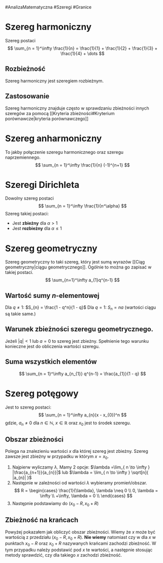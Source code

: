 #AnalizaMatematyczna #Szeregi #Granice
# Szereg harmoniczny
Szereg postaci
$$
\sum_{n = 1}^\infty \frac{1}{n} = \frac{1}{1} + \frac{1}{2} + \frac{1}{3} + \frac{1}{4} + \dots
$$

## Rozbieżność
Szereg harmoniczny jest szeregiem rozbieżnym.
## Zastosowanie
Szereg harmoniczny znajduje często w sprawdzaniu zbieżności innych szeregów za pomocą [[Kryteria zbieżności#Kryterium porównawcze|kryteria porównawczego]] 
# Szereg anharmoniczny
To jakby połączenie szeregu harmonicznego oraz szeregu naprzemiennego.
$$
\sum_{n = 1}^\infty \frac{1}{n} (-1)^{n+1}
$$
# Szeregi Dirichleta
Dowolny szereg postaci
$$
\sum_{n = 1}^\infty \frac{1}{n^\alpha}
$$
Szereg takiej postaci:
- Jest **zbieżny** dla $\alpha > 1$
- Jest **rozbieżny** dla $\alpha \leq 1$


# Szereg geometryczny
Szereg geometryczny to taki szereg, który jest sumą wyrazów [[Ciąg geometryczny|ciągu geometrycznego]].
Ogólnie to można go zapisać w takiej postaci.
$$
\sum_{n=1}^\infty a_{1}q^{n-1}
$$
## Wartość sumy $n$-elementowej
Dla $q \neq 1$: $S_{n} = \frac{1 - q^n}{1 - q}$
Dla $q = 1$: $S_{n} = na$ (wartości ciągu są takie same.)

## Warunek zbieżności szeregu geometrycznego.
Jeżeli $|q| < 1$ lub $a = 0$ to szereg jest zbieżny.
Spełnienie tego warunku konieczne jest do obliczenia wartości szeregu.
## Suma wszystkich elementów
$$
\sum_{n = 1}^\infty a_{n_{1}} q^{n-1} = \frac{a_{1}}{1 - q}
$$
# Szereg potęgowy
Jest to szereg postaci:
$$
\sum_{n = 1}^\infty a_{n}(x - x_{0})^n
$$
gdzie, $a_{n} \neq 0$ dla $n \in \mathbb{N}$, $x \in \mathbb{R}$
oraz $x_{0}$ jest to środek szeregu.
## Obszar zbieżności
Polega na znalezieniu wartości $x$ dla której szereg jest zbieżny.
Szereg zawsze jest zbieżny w przypadku w którym $x = x_{0}$.

1. Najpierw wyliczamy $\lambda$. Mamy 2 opcje: $\lambda =\lim_{ n \to \infty } |\frac{a_{n+1}}{a_{n}}|$ lub $\lambda = \lim_{ n \to \infty } \sqrt[n]{ |a_{n}| }$
2. Następnie w zależności od wartości $\lambda$ wybieramy promień/obszar.$$
   R = \begin{cases}
\frac{1}{\lambda}, \lambda \neq 0 \\
0, \lambda = \infty \\
+\infty, \lambda = 0 \\
\end{cases}
$$
3. Następnie podstawiamy do $(x_{0} - R, x_{0} + R)$ 
## Zbieżność na krańcach
Powyżej pokazałem jak obliczyć obszar zbieżności. Wiemy że $x$ może być wartością z przedziału $(x_{0} - R, x_{0} + R)$.
**Nie wiemy** natomiast czy w dla $x$ w punktach $x_{0} - R$ oraz $x_{0} + R$  nazywanych krańcami zachodzi zbieżność. W tym przypadku należy podstawić pod $x$ te wartości, a następnie stosując metody sprawdzić, czy dla takiego $x$ zachodzi zbieżność. 
